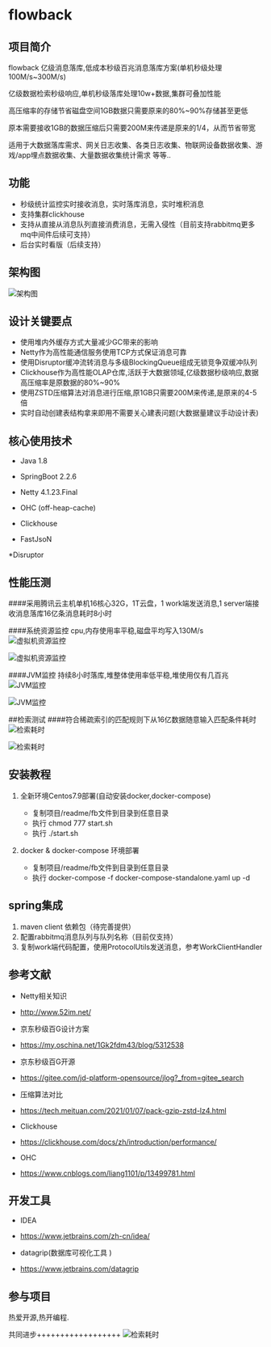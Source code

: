 # flowback

## 项目简介
flowback
亿级消息落库,低成本秒级百兆消息落库方案(单机秒级处理100M/s~300M/s)

亿级数据检索秒级响应,单机秒级落库处理10w+数据,集群可叠加性能

高压缩率的存储节省磁盘空间1GB数据只需要原来的80%~90%存储甚至更低

原本需要接收1GB的数据压缩后只需要200M来传递是原来的1/4，从而节省带宽

适用于大数据落库需求、网关日志收集、各类日志收集、物联网设备数据收集、游戏/app埋点数据收集、大量数据收集统计需求
等等..


## 功能
* 秒级统计监控实时接收消息，实时落库消息，实时堆积消息
* 支持集群clickhouse
* 支持从直接从消息队列直接消费消息，无需入侵性（目前支持rabbitmq更多mq中间件后续可支持）
* 后台实时看版（后续支持）

## 架构图

![架构图](readme/img/a1.png)

## 设计关键要点

* 使用堆内外缓存方式大量减少GC带来的影响
* Netty作为高性能通信服务使用TCP方式保证消息可靠
* 使用Disruptor缓冲流转消息与多级BlockingQueue组成无锁竞争双缓冲队列
* Clickhouse作为高性能OLAP仓库,活跃于大数据领域,亿级数据秒级响应,数据高压缩率是原数据的80%~90%
* 使用ZSTD压缩算法对消息进行压缩,原1GB只需要200M来传递,是原来的4-5倍
* 实时自动创建表结构拿来即用不需要关心建表问题(大数据量建议手动设计表)


## 核心使用技术

* Java 1.8

* SpringBoot  2.2.6

* Netty 4.1.23.Final

* OHC (off-heap-cache)

* Clickhouse

* FastJsoN

*Disruptor


## 性能压测


####采用腾讯云主机单机16核心32G，1T云盘，1 work端发送消息,1 server端接收消息落库16亿条消息耗时8小时

####系统资源监控
cpu,内存使用率平稳,磁盘平均写入130M/s
![虚拟机资源监控](readme/img/cpu.png)

![虚拟机资源监控](readme/img/disk.png)

####JVM监控
持续8小时落库,堆整体使用率低平稳,堆使用仅有几百兆
![JVM监控](readme/img/jvm1.png)

![JVM监控](readme/img/jvm2.png)


##检索测试
####符合稀疏索引的匹配规则下从16亿数据随意输入匹配条件耗时
![检索耗时](readme/img/q1.png)

![检索耗时](readme/img/q2.png)




## 安装教程
1. 全新环境Centos7.9部署(自动安装docker,docker-compose)
    * 复制项目/readme/fb文件到目录到任意目录
    * 执行 chmod 777 start.sh
    * 执行 ./start.sh



2. docker & docker-compose 环境部署
    * 复制项目/readme/fb文件到目录到任意目录
    * 执行 docker-compose -f docker-compose-standalone.yaml  up -d 


## spring集成

1. maven client 依赖包（待完善提供）
2. 配置rabbitmq消息队列与队列名称（目前仅支持）
3. 复制work端代码配置，使用ProtocolUtils发送消息，参考WorkClientHandler


## 参考文献
* Netty相关知识

* http://www.52im.net/

* 京东秒级百G设计方案

* https://my.oschina.net/1Gk2fdm43/blog/5312538

* 京东秒级百G开源

* https://gitee.com/jd-platform-opensource/jlog?_from=gitee_search

* 压缩算法对比

* https://tech.meituan.com/2021/01/07/pack-gzip-zstd-lz4.html

* Clickhouse

* https://clickhouse.com/docs/zh/introduction/performance/

* OHC

* https://www.cnblogs.com/liang1101/p/13499781.html

## 开发工具

* IDEA

* https://www.jetbrains.com/zh-cn/idea/

* datagrip(数据库可视化工具
)

* https://www.jetbrains.com/datagrip

## 参与项目

热爱开源,热开编程.

共同进步++++++++++++++++++
![检索耗时](readme/img/wx.jpg)



